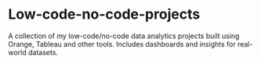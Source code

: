 # Low-code-no-code-projects
A collection of my low-code/no-code data analytics projects built using Orange, Tableau and other tools. Includes dashboards and insights for real-world datasets.
